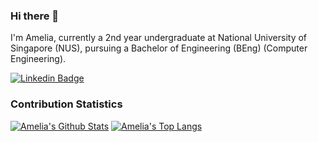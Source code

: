
### Hi there 👋

I'm Amelia, currently a 2nd year undergraduate at National University of Singapore (NUS), pursuing a Bachelor of Engineering (BEng) (Computer Engineering).

[![Linkedin Badge](https://img.shields.io/badge/linkedin-%230077B5.svg?&style=for-the-badge&logo=linkedin&logoColor=white)](https://www.linkedin.com/in/amelia-tan-07329a1a3/)


### Contribution Statistics

[![Amelia's Github Stats](https://github-readme-stats.vercel.app/api?username=ameliatyr&count_private=true&theme=tokyonight)](https://github.com/anuraghazra/github-readme-stats)
[![Amelia's Top Langs](https://github-readme-stats.vercel.app/api/top-langs/?username=ameliatyr&layout=compact&langs_count=10&theme=tokyonight)](https://github.com/anuraghazra/github-readme-stats)


<!--
**AmeliaTYR/AmeliaTYR** is a ✨ _special_ ✨ repository because its `README.md` (this file) appears on your GitHub profile.

Here are some ideas to get you started:

- 🔭 I’m currently working on ...
- 🌱 I’m currently learning ...
- 👯 I’m looking to collaborate on ...
- 🤔 I’m looking for help with ...
- 💬 Ask me about ...
- 📫 How to reach me: ...
- 😄 Pronouns: ...
- ⚡ Fun fact: ...
-->
